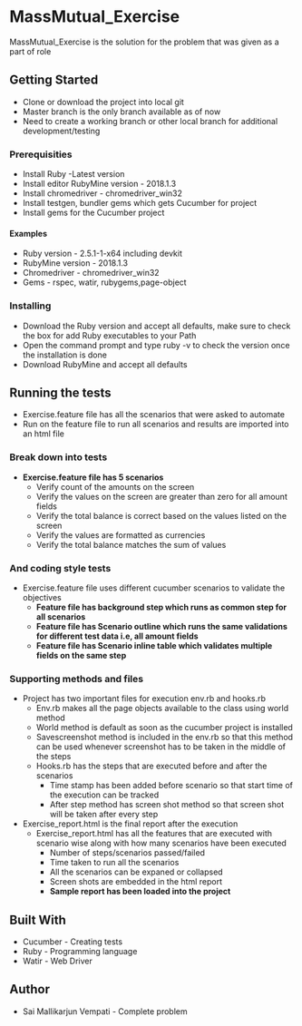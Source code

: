 # MassMutual_Exercise
MassMutual_Exercise is the solution for the problem that was given as a part of role

## Getting Started
 - Clone or download the project into local git
 - Master branch is the only branch available as of now
 - Need to create a working branch or other local branch for additional development/testing 

### Prerequisities
 - Install Ruby -Latest version
 - Install editor RubyMine version - 2018.1.3
 - Install chromedriver - chromedriver_win32
 - Install testgen, bundler gems which gets Cucumber for project
 - Install gems for the Cucumber project

#### Examples
 - Ruby version - 2.5.1-1-x64 including devkit
 - RubyMine version - 2018.1.3
 - Chromedriver - chromedriver_win32
 - Gems - rspec, watir, rubygems,page-object

### Installing
 - Download the Ruby version and accept all defaults, make sure to check the box for add Ruby executables to your Path
 - Open the command prompt and type ruby -v to check the version once the installation is done
 - Download RubyMine and accept all defaults

## Running the tests
 - Exercise.feature file has all the scenarios that were asked to automate
 - Run on the feature file to run all scenarios and results are imported into an html file

### Break down into tests 
 - **Exercise.feature file has 5 scenarios**
   - Verify count of the amounts on the screen
   - Verify the values on the screen are greater than zero for all amount fields
   - Verify the total balance is correct based on the values listed on the screen
   - Verify the values are formatted as currencies
   - Verify the total balance matches the sum of values
  
### And coding style tests
  - Exercise.feature file uses different cucumber scenarios to validate the objectives
    - **Feature file has background step which runs as common step for all scenarios**
    - **Feature file has Scenario outline which runs the same validations for different test data i.e, all amount fields**
    - **Feature file has Scenario inline table which validates multiple fields on the same step**
    
### Supporting methods and files
  - Project has two important files for execution env.rb and hooks.rb
    - Env.rb makes all the page objects available to the class using world method
     - World method is default as soon as the cucumber project is installed
     - Savescreenshot method is included in the env.rb so that this method can be used whenever screenshot has to be taken
        in the middle of the steps
    - Hooks.rb has the steps that are executed before and after the scenarios
      - Time stamp has been added before scenario so that start time of the execution can be tracked
      - After step method has screen shot method so that screen shot will be taken after every step
  - Exercise_report.html is the final report after the execution
    - Exercise_report.html has all the features that are executed with scenario wise along with how many scenarios have been executed
       - Number of steps/scenarios passed/failed
       - Time taken to run all the scenarios
       - All the scenarios can be expaned or collapsed
       - Screen shots are embedded in the html report
       - **Sample report has been loaded into the project**
       
## Built With
  - Cucumber - Creating tests
  - Ruby - Programming language
  - Watir - Web Driver
 
## Author
 - Sai Mallikarjun Vempati - Complete problem
    
